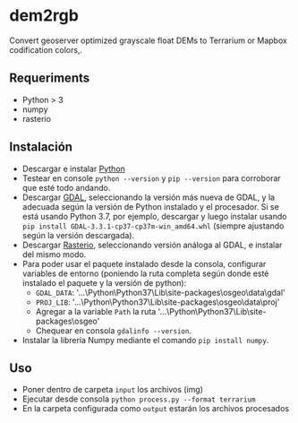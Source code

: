 # dem2rgb
Convert geoserver optimized grayscale float DEMs to Terrarium or Mapbox codification colors,.

## Requeriments
- Python > 3
- numpy
- rasterio

## Instalación
- Descargar e instalar [Python](https://www.python.org/downloads/)
- Testear en console `python --version` y `pip --version` para corroborar que esté todo andando.
- Descargar [GDAL](https://www.lfd.uci.edu/~gohlke/pythonlibs/#gdal), seleccionando la versión más nueva de GDAL, y la adecuada según la versión de Python instalado y el procesador. Si se está usando Python 3.7, por ejemplo, descargar y luego instalar usando `pip install GDAL-3.3.1-cp37-cp37m-win_amd64.whl` (siempre ajustando según la versión descargada).
- Descargar [Rasterio](https://www.lfd.uci.edu/~gohlke/pythonlibs/#rasterio), seleccionando versión análoga al GDAL, e instalar del mismo modo.
- Para poder usar el paquete instalado desde la consola, configurar variables de entorno (poniendo la ruta completa según donde esté instalado el paquete y la versión de python):
  - `GDAL_DATA`: '...\Python\Python37\Lib\site-packages\osgeo\data\gdal'
  - `PROJ_LIB`: '...\Python\Python37\Lib\site-packages\osgeo\data\proj'
  - Agregar a la variable `Path` la ruta '...\Python\Python37\Lib\site-packages\osgeo'
  - Chequear en consola `gdalinfo --version`.
- Instalar la librería Numpy mediante el comando `pip install numpy`.

## Uso
- Poner dentro de carpeta `input` los archivos (img)
- Ejecutar desde consola `python process.py --format terrarium`
- En la carpeta configurada como `output` estarán los archivos procesados
